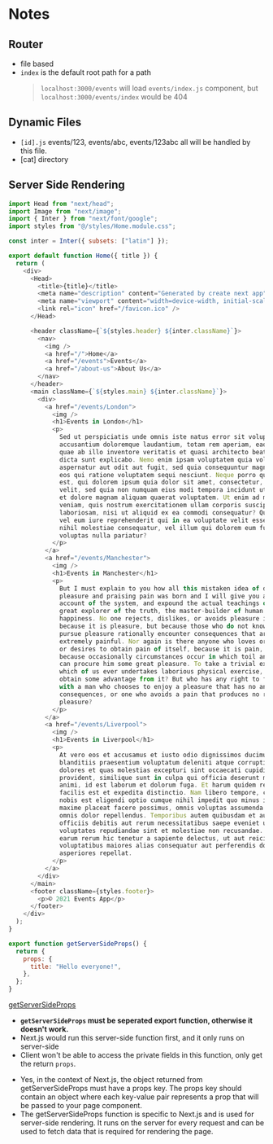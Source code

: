# Notes

## Router

- file based
- `index` is the default root path for a path
  > `localhost:3000/events` will load `events/index.js` component, but `localhost:3000/events/index` would be 404

## Dynamic Files

- `[id].js`
  events/123, events/abc, events/123abc all will be handled by this file.
- [cat] directory

## Server Side Rendering

```js
import Head from "next/head";
import Image from "next/image";
import { Inter } from "next/font/google";
import styles from "@/styles/Home.module.css";

const inter = Inter({ subsets: ["latin"] });

export default function Home({ title }) {
  return (
    <div>
      <Head>
        <title>{title}</title>
        <meta name="description" content="Generated by create next app" />
        <meta name="viewport" content="width=device-width, initial-scale=1" />
        <link rel="icon" href="/favicon.ico" />
      </Head>

      <header className={`${styles.header} ${inter.className}`}>
        <nav>
          <img />
          <a href="/">Home</a>
          <a href="/events">Events</a>
          <a href="/about-us">About Us</a>
        </nav>
      </header>
      <main className={`${styles.main} ${inter.className}`}>
        <div>
          <a href="/events/London">
            <img />
            <h1>Events in London</h1>
            <p>
              Sed ut perspiciatis unde omnis iste natus error sit voluptatem
              accusantium doloremque laudantium, totam rem aperiam, eaque ipsa
              quae ab illo inventore veritatis et quasi architecto beatae vitae
              dicta sunt explicabo. Nemo enim ipsam voluptatem quia voluptas sit
              aspernatur aut odit aut fugit, sed quia consequuntur magni dolores
              eos qui ratione voluptatem sequi nesciunt. Neque porro quisquam
              est, qui dolorem ipsum quia dolor sit amet, consectetur, adipisci
              velit, sed quia non numquam eius modi tempora incidunt ut labore
              et dolore magnam aliquam quaerat voluptatem. Ut enim ad minima
              veniam, quis nostrum exercitationem ullam corporis suscipit
              laboriosam, nisi ut aliquid ex ea commodi consequatur? Quis autem
              vel eum iure reprehenderit qui in ea voluptate velit esse quam
              nihil molestiae consequatur, vel illum qui dolorem eum fugiat quo
              voluptas nulla pariatur?
            </p>
          </a>
          <a href="/events/Manchester">
            <img />
            <h1>Events in Manchester</h1>
            <p>
              But I must explain to you how all this mistaken idea of denouncing
              pleasure and praising pain was born and I will give you a complete
              account of the system, and expound the actual teachings of the
              great explorer of the truth, the master-builder of human
              happiness. No one rejects, dislikes, or avoids pleasure itself,
              because it is pleasure, but because those who do not know how to
              pursue pleasure rationally encounter consequences that are
              extremely painful. Nor again is there anyone who loves or pursues
              or desires to obtain pain of itself, because it is pain, but
              because occasionally circumstances occur in which toil and pain
              can procure him some great pleasure. To take a trivial example,
              which of us ever undertakes laborious physical exercise, except to
              obtain some advantage from it? But who has any right to find fault
              with a man who chooses to enjoy a pleasure that has no annoying
              consequences, or one who avoids a pain that produces no resultant
              pleasure?
            </p>
          </a>
          <a href="/events/Liverpool">
            <img />
            <h1>Events in Liverpool</h1>
            <p>
              At vero eos et accusamus et iusto odio dignissimos ducimus qui
              blanditiis praesentium voluptatum deleniti atque corrupti quos
              dolores et quas molestias excepturi sint occaecati cupiditate non
              provident, similique sunt in culpa qui officia deserunt mollitia
              animi, id est laborum et dolorum fuga. Et harum quidem rerum
              facilis est et expedita distinctio. Nam libero tempore, cum soluta
              nobis est eligendi optio cumque nihil impedit quo minus id quod
              maxime placeat facere possimus, omnis voluptas assumenda est,
              omnis dolor repellendus. Temporibus autem quibusdam et aut
              officiis debitis aut rerum necessitatibus saepe eveniet ut et
              voluptates repudiandae sint et molestiae non recusandae. Itaque
              earum rerum hic tenetur a sapiente delectus, ut aut reiciendis
              voluptatibus maiores alias consequatur aut perferendis doloribus
              asperiores repellat.
            </p>
          </a>
        </div>
      </main>
      <footer className={styles.footer}>
        <p>© 2021 Events App</p>
      </footer>
    </div>
  );
}

export function getServerSideProps() {
  return {
    props: {
      title: "Hello everyone!",
    },
  };
}
```

[getServerSideProps](https://nextjs.org/docs/pages/building-your-application/data-fetching/get-server-side-props)

- **`getServerSideProps` must be seperated export function, otherwise it doesn't work.**
- Next.js would run this server-side function first, and it only runs on server-side
- Client won't be able to access the private fields in this function, only get the return `props`.

* Yes, in the context of Next.js, the object returned from getServerSideProps must have a props key. The props key should contain an object where each key-value pair represents a prop that will be passed to your page component.
* The getServerSideProps function is specific to Next.js and is used for server-side rendering. It runs on the server for every request and can be used to fetch data that is required for rendering the page.
